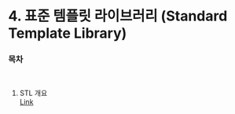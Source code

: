 # 4. 표준 템플릿 라이브러리 (Standard Template Library)

### 목차
   
 <br/>
   
  1) STL 개요<br/>
  [Link]()
  <br/><br/>
